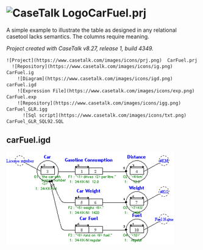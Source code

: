 # ![CaseTalk Logo](https://www.casetalk.com/images/icons/)CarFuel.prj
A simple example to illustrate the table as designed in any relational casetool lacks semantics. The columns require meaning.

*Project created with CaseTalk v8.27, release 1, build 4349.*

```
![Project](https://www.casetalk.com/images/icons/prj.png)  CarFuel.prj
  ![Repository](https://www.casetalk.com/images/icons/ig.png)  CarFuel.ig
    ![Diagram](https://www.casetalk.com/images/icons/igd.png)  carFuel.igd
    ![Expression File](https://www.casetalk.com/images/icons/exp.png)  CarFuel.exp
    ![Repository](https://www.casetalk.com/images/icons/igg.png)  CarFuel_GLR.igg
      ![Sql script](https://www.casetalk.com/images/icons/txt.png)  CarFuel_GLR_SQL92.SQL
```
## carFuel.igd
![Diagram carFuel.igd](carFuel.png)
